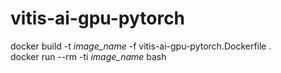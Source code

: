 # vitis-ai-gpu-pytorch

docker build -t _image\_name_ -f vitis-ai-gpu-pytorch.Dockerfile . <br>
docker run --rm -ti _image\_name_ bash
